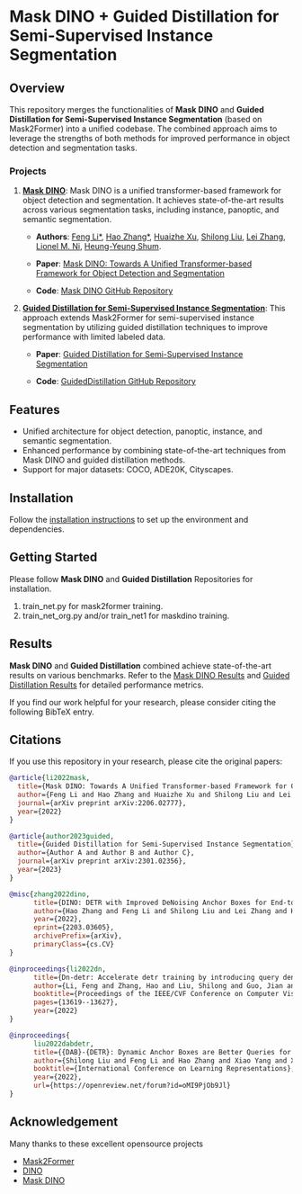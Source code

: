 # Mask DINO + Guided Distillation for Semi-Supervised Instance Segmentation

## Overview

This repository merges the functionalities of **Mask DINO** and **Guided Distillation for Semi-Supervised Instance Segmentation** (based on Mask2Former) into a unified codebase. The combined approach aims to leverage the strengths of both methods for improved performance in object detection and segmentation tasks.

### Projects

1. **[Mask DINO](https://arxiv.org/abs/2206.02777)**: Mask DINO is a unified transformer-based framework for object detection and segmentation. It achieves state-of-the-art results across various segmentation tasks, including instance, panoptic, and semantic segmentation.

   - **Authors**: [Feng Li*](https://fengli-ust.github.io/), [Hao Zhang*](https://scholar.google.com/citations?user=B8hPxMQAAAAJ&hl=zh-CN), [Huaizhe Xu](https://scholar.google.com/citations?user=zgaTShsAAAAJ&hl=en&scioq=Huaizhe+Xu), [Shilong Liu](https://www.lsl.zone/), [Lei Zhang](https://scholar.google.com/citations?hl=zh-CN&user=fIlGZToAAAAJ), [Lionel M. Ni](https://scholar.google.com/citations?hl=zh-CN&user=OzMYwDIAAAAJ), [Heung-Yeung Shum](https://scholar.google.com.hk/citations?user=9akH-n8AAAAJ&hl=en).

   - **Paper**: [Mask DINO: Towards A Unified Transformer-based Framework for Object Detection and Segmentation](https://arxiv.org/abs/2206.02777)

   - **Code**: [Mask DINO GitHub Repository](https://github.com/IDEA-Research/Mask-DINO)

2. **[Guided Distillation for Semi-Supervised Instance Segmentation](https://arxiv.org/abs/2301.02356)**: This approach extends Mask2Former for semi-supervised instance segmentation by utilizing guided distillation techniques to improve performance with limited labeled data.

   - **Paper**: [Guided Distillation for Semi-Supervised Instance Segmentation](https://arxiv.org/abs/2301.02356)

   - **Code**: [GuidedDistillation GitHub Repository](https://github.com/facebookresearch/GuidedDistillation/tree/main)

## Features

- Unified architecture for object detection, panoptic, instance, and semantic segmentation.
- Enhanced performance by combining state-of-the-art techniques from Mask DINO and guided distillation methods.
- Support for major datasets: COCO, ADE20K, Cityscapes.

## Installation

Follow the [installation instructions](INSTALL.md) to set up the environment and dependencies.

## Getting Started
Please follow **Mask DINO** and **Guided Distillation** Repositories for installation.
1. train_net.py for mask2former training.
2. train_net_org.py and/or train_net1 for maskdino training.

## Results

**Mask DINO** and **Guided Distillation** combined achieve state-of-the-art results on various benchmarks. Refer to the [Mask DINO Results](https://github.com/IDEA-Research/Mask-DINO#results) and [Guided Distillation Results](**https://github.com/facebookresearch/GuidedDistillation/tree/main**) for detailed performance metrics.

If you find our work helpful for your research, please consider citing the following BibTeX entry.

## Citations

If you use this repository in your research, please cite the original papers:

```bibtex
@article{li2022mask,
  title={Mask DINO: Towards A Unified Transformer-based Framework for Object Detection and Segmentation},
  author={Feng Li and Hao Zhang and Huaizhe Xu and Shilong Liu and Lei Zhang and Lionel M. Ni and Heung-Yeung Shum},
  journal={arXiv preprint arXiv:2206.02777},
  year={2022}
}

@article{author2023guided,
  title={Guided Distillation for Semi-Supervised Instance Segmentation},
  author={Author A and Author B and Author C},
  journal={arXiv preprint arXiv:2301.02356},
  year={2023}
}

@misc{zhang2022dino,
      title={DINO: DETR with Improved DeNoising Anchor Boxes for End-to-End Object Detection}, 
      author={Hao Zhang and Feng Li and Shilong Liu and Lei Zhang and Hang Su and Jun Zhu and Lionel M. Ni and Heung-Yeung Shum},
      year={2022},
      eprint={2203.03605},
      archivePrefix={arXiv},
      primaryClass={cs.CV}
}

@inproceedings{li2022dn,
      title={Dn-detr: Accelerate detr training by introducing query denoising},
      author={Li, Feng and Zhang, Hao and Liu, Shilong and Guo, Jian and Ni, Lionel M and Zhang, Lei},
      booktitle={Proceedings of the IEEE/CVF Conference on Computer Vision and Pattern Recognition},
      pages={13619--13627},
      year={2022}
}

@inproceedings{
      liu2022dabdetr,
      title={{DAB}-{DETR}: Dynamic Anchor Boxes are Better Queries for {DETR}},
      author={Shilong Liu and Feng Li and Hao Zhang and Xiao Yang and Xianbiao Qi and Hang Su and Jun Zhu and Lei Zhang},
      booktitle={International Conference on Learning Representations},
      year={2022},
      url={https://openreview.net/forum?id=oMI9PjOb9Jl}
}
```

## Acknowledgement

Many thanks to these excellent opensource projects 
* [Mask2Former](https://github.com/facebookresearch/Mask2Former) 
* [DINO](https://github.com/IDEA-Research/DINO)
* [Mask DINO](https://arxiv.org/abs/2206.02777)

